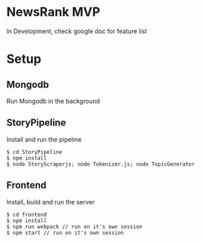 # NewsRank MVP
In Development, check google doc for feature list

# Setup
## Mongodb
Run Mongodb in the background

## StoryPipeline
Install and run the pipeline
```
$ cd StoryPipeline
$ npm install
$ node StoryScraperjs; node Tokenizer.js; node TopicGenerator
```

## Frontend
Install, build and run the server
```
$ cd frontend
$ npm install
$ npm run webpack // run on it's own session
$ npm start // run on it's own session
```
